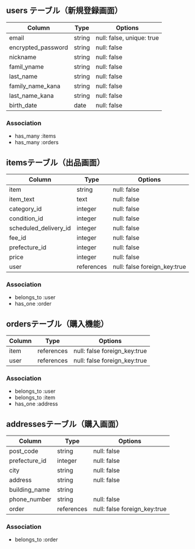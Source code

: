 ## users テーブル（新規登録画面）

| Column              | Type   | Options                        |
| --------------------| ------ | ------------------------------ |
| email               | string | null: false, unique: true      |
| encrypted_password  | string | null: false                    |
| nickname            | string | null: false                    |
| famil_yname          | string | null: false                    |
| last_name            | string | null: false                    |
| family_name_kana     | string | null: false                    |
| last_name_kana       | string | null: false                    |
| birth_date          | date   | null: false                    |

### Association

- has_many :items
- has_many :orders

## itemsテーブル（出品画面）

| Column              | Type       | Options                      |
| --------------------| ---------  | ---------------------------- |
| item                | string     | null: false                  |
| item_text           | text       | null: false                  |
| category_id         | integer    | null: false                  |
| condition_id        | integer    | null: false                  |
|scheduled_delivery_id| integer    | null: false                  |
| fee_id              | integer    | null: false                  |
| prefecture_id       | integer    | null: false                  |
| price               | integer    | null: false                  |
| user                | references | null: false foreign_key:true |

### Association

- belongs_to :user
- has_one :order

## ordersテーブル（購入機能）

| Column              | Type       | Options                      |
| --------------------| ---------  | ---------------------------- |
| item                | references | null: false foreign_key:true |
| user                | references | null: false foreign_key:true |

### Association

- belongs_to :user
- belongs_to :item
- has_one :address

## addressesテーブル（購入画面）

| Column              | Type       | Options                      |
| --------------------| ---------  | ---------------------------- |
| post_code           | string     | null: false                  |
| prefecture_id       | integer    | null: false                  |
| city                | string     | null: false                  |
| address             | string     | null: false                  |
| building_name       | string     |                              |
| phone_number        | string     | null: false                  |
| order               | references | null: false foreign_key:true |

### Association

- belongs_to :order
